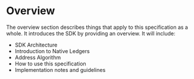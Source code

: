 # Overview

The overview section describes things that apply to this specification as a whole. It introduces the SDK by providing an
overview. It will include:

* SDK Architecture
* Introduction to Native Ledgers
* Address Algorithm
* How to use this specification
* Implementation notes and guidelines